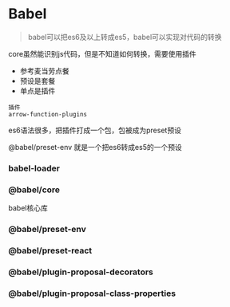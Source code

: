 # Babel

> babel可以把es6及以上转成es5，babel可以实现对代码的转换

core虽然能识别js代码，但是不知道如何转换，需要使用插件

* 参考麦当劳点餐
* 预设是套餐
* 单点是插件

```
插件
arrow-function-plugins
```

es6语法很多，把插件打成一个包，包被成为preset预设

@babel/preset-env 就是一个把es6转成es5的一个预设

### babel-loader

### @babel/core

babel核心库

### @babel/preset-env

### @babel/preset-react

### @babel/plugin-proposal-decorators

### @babel/plugin-proposal-class-properties